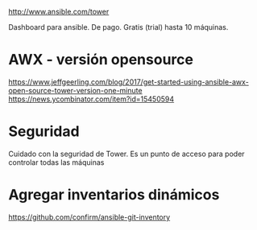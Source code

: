 http://www.ansible.com/tower

Dashboard para ansible. De pago.
Gratis (trial) hasta 10 máquinas.

# AWX - versión opensource
https://www.jeffgeerling.com/blog/2017/get-started-using-ansible-awx-open-source-tower-version-one-minute
https://news.ycombinator.com/item?id=15450594


# Seguridad
Cuidado con la seguridad de Tower. Es un punto de acceso para poder controlar todas las máquinas



# Agregar inventarios dinámicos
https://github.com/confirm/ansible-git-inventory

